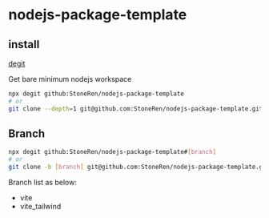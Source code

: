 # nodejs-package-template

## install

[degit](https://github.com/Rich-Harris/degit)

Get bare minimum nodejs workspace

```bash
npx degit github:StoneRen/nodejs-package-template
# or
git clone --depth=1 git@github.com:StoneRen/nodejs-package-template.git
```

## Branch

```bash
npx degit github:StoneRen/nodejs-package-template#[branch]
# or
git clone -b [branch] git@github.com:StoneRen/nodejs-package-template.git
```

Branch list as below:

- vite
- vite_tailwind
